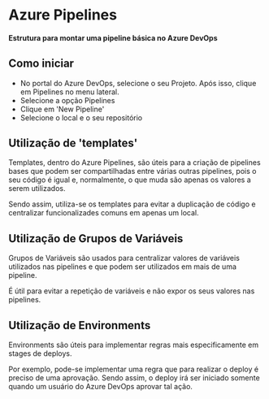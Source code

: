 # Azure Pipelines
#### Estrutura para montar uma pipeline básica no Azure DevOps

## Como iniciar
- No portal do Azure DevOps, selecione o seu Projeto. Após isso, clique em Pipelines no menu lateral.
- Selecione a opção Pipelines
- Clique em 'New Pipeline'
- Selecione o local e o seu repositório

## Utilização de 'templates'
Templates, dentro do Azure Pipelines, são úteis para a criação de pipelines bases que podem ser compartilhadas entre várias outras pipelines, pois o seu código é igual e, normalmente, o que muda são apenas os valores a serem utilizados.

Sendo assim, utiliza-se os templates para evitar a duplicação de código e centralizar funcionalizades comuns em apenas um local.

## Utilização de Grupos de Variáveis
Grupos de Variáveis são usados para centralizar valores de variáveis utilizados nas pipelines e que podem ser utilizados em mais de uma pipeline.

É útil para evitar a repetição de variáveis e não expor os seus valores nas pipelines.

## Utilização de Environments
Environments são úteis para implementar regras mais especificamente em stages de deploys.

Por exemplo, pode-se implementar uma regra que para realizar o deploy é preciso de uma aprovação. Sendo assim, o deploy irá ser iniciado somente quando um usuário do Azure DevOps aprovar tal ação.
